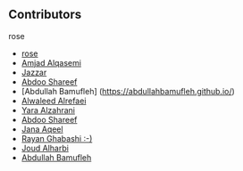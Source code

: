 ## Contributors
rose
- [rose](https://github.com/rooseasim)
- [Amjad Alqasemi](https://github.com/aqasemi)
- [Jazzar](https://github.com/jaazzar)
- [Abdoo Shareef](https://github.com/Dope0603)
- [Abdullah Bamufleh] (https://abdullahbamufleh.github.io/)
- [Alwaleed Alrefaei](https://github.com/alwaleedalrefaei)
- [Yara Alzahrani](https://github.com/Yara-Alzahrani)
- [Abdoo Shareef](https://github.com/Dope0603)
- [Jana Aqeel](https://github.com/jana-aqeel)
- [Rayan Ghabashi :-)](https://github.com/rayan-ghabashi)
- [Joud Alharbi](https://github.com/Joud-alharbi-1)
- [Abdullah Bamufleh](https://abdullahbamufleh.github.io/)
